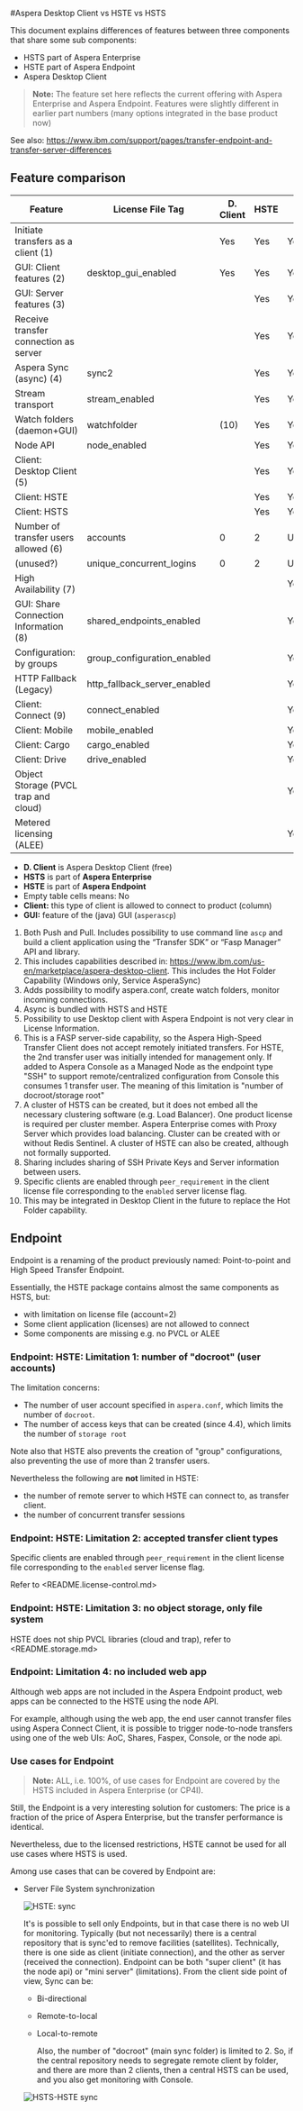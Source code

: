  #Aspera Desktop Client vs HSTE vs HSTS

This document explains differences of features between three components that share some sub components:

- HSTS part of Aspera Enterprise
- HSTE part of Aspera Endpoint
- Aspera Desktop Client

> **Note:** The feature set here reflects the current offering with Aspera Enterprise and Aspera Endpoint. Features were slightly different in earlier part numbers (many options integrated in the base product now)

See also: <https://www.ibm.com/support/pages/transfer-endpoint-and-transfer-server-differences>

## Feature comparison

| Feature                               | License File Tag     | D. Client | HSTE | HSTS |
|---------------------------------------|------------------------------|-----|-----|-----|
| Initiate transfers as a client (1)    |                              | Yes | Yes | Yes |
| GUI: Client features (2)              | desktop_gui_enabled          | Yes | Yes | Yes |
| GUI: Server features (3)              |                              |     | Yes | Yes |
| Receive transfer connection as server |                              |     | Yes | Yes |
| Aspera Sync (async) (4)               | sync2                        |     | Yes | Yes |
| Stream transport                      | stream_enabled               |     | Yes | Yes |
| Watch folders (daemon+GUI)            | watchfolder                  | (10)| Yes | Yes |
| Node API                              | node_enabled                 |     | Yes | Yes |
| Client: Desktop Client (5)            |                              |     | Yes | Yes |
| Client: HSTE                          |                              |     | Yes | Yes |
| Client: HSTS                          |                              |     | Yes | Yes |
| Number of transfer users allowed (6)  | accounts                     | 0   | 2   | Unlimited |
| (unused?)                             | unique_concurrent_logins     | 0   | 2   | Unlimited |
| High Availability (7)                 |                              |     |     | Yes |
| GUI: Share Connection Information (8) | shared_endpoints_enabled     |     |     | Yes |
| Configuration: by groups              | group_configuration_enabled  |     |     | Yes |
| HTTP Fallback (Legacy)                | http_fallback_server_enabled |     |     | Yes |
| Client: Connect (9)                   | connect_enabled              |     |     | Yes |
| Client: Mobile                        | mobile_enabled               |     |     | Yes |
| Client: Cargo                         | cargo_enabled                |     |     | Yes |
| Client: Drive                         | drive_enabled                |     |     | Yes |
| Object Storage (PVCL trap and cloud)  |                              |     |     | Yes |
| Metered licensing (ALEE)              |                              |     |     | Yes |

- **D. Client** is Aspera Desktop Client (free)
- **HSTS** is part of **Aspera Enterprise**
- **HSTE** is part of **Aspera Endpoint**
- Empty table cells means: No
- **Client:** this type of client is allowed to connect to product (column)
- **GUI:** feature of the (java) GUI (`asperascp`)

1. Both Push and Pull. Includes possibility to use command line `ascp` and build a client application using the “Transfer SDK” or “Fasp Manager” API and library.
2. This includes capabilities described in: <https://www.ibm.com/us-en/marketplace/aspera-desktop-client>. This includes the Hot Folder Capability (Windows only, Service AsperaSync)
3. Adds possibility to modify aspera.conf, create watch folders, monitor incoming connections.
4. Async is bundled with HSTS and HSTE
5. Possibility to use Desktop client with Aspera Endpoint is not very clear in License Information.
6. This is a FASP server-side capability, so the Aspera High-Speed Transfer Client does not accept remotely initiated transfers. For HSTE, the 2nd transfer user was initially intended for management only. If added to Aspera Console as a Managed Node as the endpoint type "SSH" to support remote/centralized configuration from Console this consumes 1 transfer user. The meaning of this limitation is "number of docroot/storage root"
7. A cluster of HSTS can be created, but it does not embed all the necessary clustering software (e.g. Load Balancer). One product license is required per cluster member. Aspera Enterprise comes with Proxy Server which provides load balancing. Cluster can be created with or without Redis Sentinel. A cluster of HSTE can also be created, although not formally supported.
8. Sharing includes sharing of SSH Private Keys and Server information between users.
9. Specific clients are enabled through `peer_requirement` in the client license file corresponding to the `enabled` server license flag.
10. This may be integrated in Desktop Client in the future to replace the Hot Folder capability.

## Endpoint

Endpoint is a renaming of the product previously named: Point-to-point and High Speed Transfer Endpoint.

Essentially, the HSTE package contains almost the same components as HSTS, but:

- with limitation on license file (account=2)
- Some client application (licenses) are not allowed to connect
- Some components are missing e.g. no PVCL or ALEE

### Endpoint: HSTE: Limitation 1: number of "docroot" (user accounts)

The limitation concerns:

- The number of user account specified in `aspera.conf`, which limits the number of `docroot`.
- The number of access keys that can be created (since 4.4), which limits the number of `storage root`

Note also that HSTE also prevents the creation of "group" configurations, also preventing the use of more than 2 transfer users.

Nevertheless the following are **not** limited in HSTE:

- the number of remote server to which HSTE can connect to, as transfer client.
- the number of concurrent transfer sessions

### Endpoint: HSTE: Limitation 2: accepted transfer client types

Specific clients are enabled through `peer_requirement` in the client license file corresponding to the `enabled` server license flag.

Refer to <README.license-control.md>

### Endpoint: HSTE: Limitation 3: no object storage, only file system

HSTE does not ship PVCL libraries (cloud and trap), refer to <README.storage.md>

### Endpoint: Limitation 4: no included web app

Although web apps are not included in the Aspera Endpoint product, web apps can be connected to the HSTE using the node API.

For example, although using the web app, the end user cannot transfer files using Aspera Connect Client, it is possible to trigger node-to-node transfers using one of the web UIs: AoC, Shares, Faspex, Console, or the node api.

### Use cases for Endpoint

> **Note:** ALL, i.e. 100%, of use cases for Endpoint are covered by the HSTS included in Aspera Enterprise (or CP4I).

Still, the Endpoint is a very interesting solution for customers: The price is a fraction of the price of Aspera Enterprise, but the transfer performance is identical.

Nevertheless, due to the licensed restrictions, HSTE cannot be used for all use cases where HSTS is used.

Among use cases that can be covered by Endpoint are:

- Server File System synchronization

  ![HSTE: sync](hste_sync.png)

  It's is possible to sell only Endpoints, but in that case there is no web UI for monitoring.
  Typically (but not necessarily) there is a central repository that is sync'ed to remove facilities (satellites).
  Technically, there is one side as client (initiate connection), and the other as server (received the connection).
  Endpoint can be both "super client" (it has the node api) or "mini server" (limitations).
  From the client side point of view, Sync can be:

  - Bi-directional
  - Remote-to-local
  - Local-to-remote

    Also, the number of "docroot" (main sync folder) is limited to 2. So, if the central repository needs to segregate remote client by folder, and there are more than 2 clients, then a central HSTS can be used, and you also get monitoring with Console.

  ![HSTS-HSTE sync](hste_hsts_sync.png)
